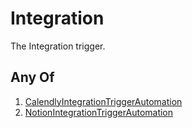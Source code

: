 # Integration

The Integration trigger.

## Any Of

1. [CalendlyIntegrationTriggerAutomation](/api/automation/trigger/integration/calendly)
2. [NotionIntegrationTriggerAutomation](/api/automation/trigger/integration/notion)
